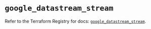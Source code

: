 # `google_datastream_stream`

Refer to the Terraform Registry for docs: [`google_datastream_stream`](https://registry.terraform.io/providers/hashicorp/google/6.1.0/docs/resources/datastream_stream).
